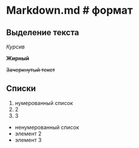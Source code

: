 # Markdown.md # формат

## Выделение текста

*Курсив*

**Жирный**

~~Зачеркнутый текст~~

## Списки

1. нумерованный список
2. 2
3. 3

* ненумерованный список
* элемент 2
* элемент 3

